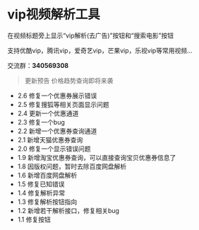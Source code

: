 # vip视频解析工具


在视频标题旁上显示“vip解析(去广告)”按钮和“搜索电影”按钮

支持优酷vip，腾讯vip，爱奇艺vip，芒果vip，乐视vip等常用视频...

交流群：**340569308**

> 更新预告  价格趋势查询即将来袭

* 2.6 修复一个优惠券展示错误
* 2.5 修复搜狐等相关页面显示问题
* 2.4 更新一个优惠通道
* 2.3 修复一个bug
* 2.2 新增一个优惠券查询通道
* 2.1 新增天猫优惠券查询
* 2.0 修复一个显示错误问题
* 1.9 新增淘宝优惠券查询，可以直接查询宝贝优惠券信息了
* 1.8 因版权问题，暂时去除百度网盘解析
* 1.6 新增百度网盘解析
* 1.5 修复已知错误
* 1.4 修复解析异常
* 1.3 修复解析按钮指向
* 1.2 新增若干解析接口，修复相关bug
* 1.1 修复按钮